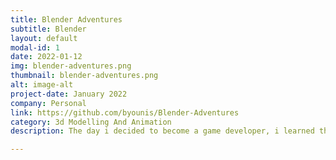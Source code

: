 ```yaml
---
title: Blender Adventures
subtitle: Blender
layout: default
modal-id: 1
date: 2022-01-12
img: blender-adventures.png
thumbnail: blender-adventures.png
alt: image-alt
project-date: January 2022
company: Personal
link: https://github.com/byounis/Blender-Adventures
category: 3d Modelling And Animation
description: The day i decided to become a game developer, i learned that being able to do 3d modelling was crucial. In this project, I built several models to learn what is possible in 3d modelling software. This includes a modular dungeon environmental asset, a chess set, and the classic pixar lamp with animation.

---
```

